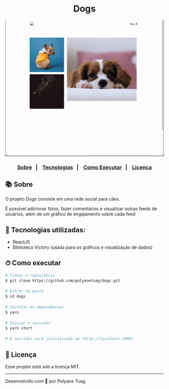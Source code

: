 <div align="center">
<h1 >Dogs</h1>
<img justify-content="center" width= '800' src="./src/Assets/ezgif.com-gif-maker.gif" />
</div>

<h3 align="center">  
  <p align="center">
    <a href="#-sobre">Sobre</a>&nbsp;&nbsp;&nbsp;|&nbsp;&nbsp;&nbsp;
    <a href="#-tecnologias">Tecnologias</a>&nbsp;&nbsp;&nbsp;|&nbsp;&nbsp;&nbsp;
    <a href="#-como-executar">Como Executar</a>&nbsp;&nbsp;&nbsp;|&nbsp;&nbsp;&nbsp;
    <a href="#-licença">Licença</a>
  </p>
</h3>

## 📚 Sobre

O projeto Dogs consiste em uma rede social para cães.

É possível adicionar fotos, fazer comentários e visualizar outras feeds de usuários, além de um gráfico de engajamento sobre cada feed

## 🚀 Tecnologias utilizadas:

- ReactJS
- Biblioteca Victory (usada para os gráficos e visualização de dados)


## ⏱ Como executar

```bash
# Clonar o repositório
$ git clone https://github.com/polyanetuag/dogs.git

# Entrar na pasta  
$ cd dogs

# Instalar as dependências
$ yarn

# Iniciar o servidor
$ yarn start

# O servidor será inicializado em <http://localhost:3000>
```


## 📝 Licença

Esse projeto está sob a licença MIT.

---
Desenvolvido com 💜 por Polyane Tuag
